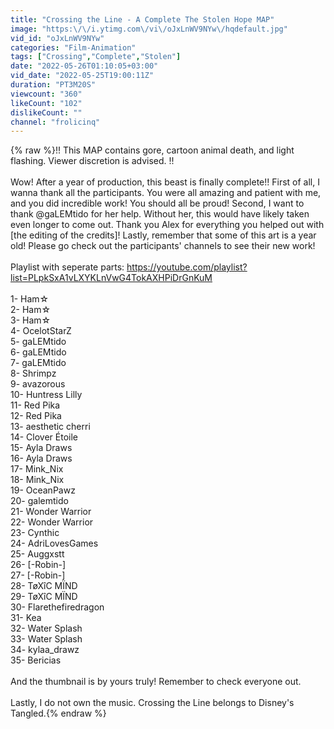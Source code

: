 ```yaml
---
title: "Crossing the Line - A Complete The Stolen Hope MAP"
image: "https:\/\/i.ytimg.com\/vi\/oJxLnWV9NYw\/hqdefault.jpg"
vid_id: "oJxLnWV9NYw"
categories: "Film-Animation"
tags: ["Crossing","Complete","Stolen"]
date: "2022-05-26T01:10:05+03:00"
vid_date: "2022-05-25T19:00:11Z"
duration: "PT3M20S"
viewcount: "360"
likeCount: "102"
dislikeCount: ""
channel: "frolicinq"
---
```

{% raw %}!! This MAP contains gore, cartoon animal death, and light flashing. Viewer discretion is advised. !!<br /><br />Wow! After a year of production, this beast is finally complete!! First of all, I wanna thank all the participants. You were all amazing and patient with me, and you did incredible work! You should all be proud! Second, I want to thank @gaLEMtido for her help. Without her, this would have likely taken even longer to come out. Thank you Alex for everything you helped out with [the editing of the credits]! Lastly, remember that some of this art is a year old! Please go check out the participants' channels to see their new work!<br /><br />Playlist with seperate parts: <a rel="nofollow" target="blank" href="https://youtube.com/playlist?list=PLpkSxA1vLXYKLnVwG4TokAXHPiDrGnKuM">https://youtube.com/playlist?list=PLpkSxA1vLXYKLnVwG4TokAXHPiDrGnKuM</a><br /><br />1- Ham☆<br />2- Ham☆<br />3- Ham☆<br />4- OcelotStarZ<br />5- gaLEMtido<br />6- gaLEMtido<br />7- gaLEMtido<br />8- Shrimpz<br />9- avazorous<br />10- Huntress Lilly<br />11- Red Pika<br />12- Red Pika<br />13- aesthetic cherri<br />14- Clover Étoile<br />15- Ayla Draws<br />16- Ayla Draws<br />17- Mink_Nix<br />18- Mink_Nix<br />19- OceanPawz<br />20- galemtido<br />21- Wonder Warrior<br />22- Wonder Warrior<br />23- Cynthic<br />24- AdriLovesGames<br />25- Auggxstt<br />26- [-Robin-]<br />27- [-Robin-]<br />28- TøXîC MÏND<br />29- TøXîC MÏND<br />30- Flarethefiredragon<br />31- Kea<br />32- Water Splash<br />33- Water Splash<br />34- kylaa_drawz<br />35- Bericias<br /><br />And the thumbnail is by yours truly! Remember to check everyone out.<br /><br />Lastly, I do not own the music. Crossing the Line belongs to Disney's Tangled.{% endraw %}
